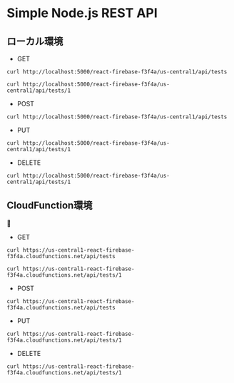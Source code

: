 # Simple Node.js REST API

## ローカル環境
* GET
```
curl http://localhost:5000/react-firebase-f3f4a/us-central1/api/tests

curl http://localhost:5000/react-firebase-f3f4a/us-central1/api/tests/1
```

* POST
```
curl http://localhost:5000/react-firebase-f3f4a/us-central1/api/tests
```

* PUT
```
curl http://localhost:5000/react-firebase-f3f4a/us-central1/api/tests/1
```

* DELETE
```
curl http://localhost:5000/react-firebase-f3f4a/us-central1/api/tests/1
```

## CloudFunction環境

* GET
```
curl https://us-central1-react-firebase-f3f4a.cloudfunctions.net/api/tests

curl https://us-central1-react-firebase-f3f4a.cloudfunctions.net/api/tests/1
```


* POST
```
curl https://us-central1-react-firebase-f3f4a.cloudfunctions.net/api/tests
```

* PUT
```
curl https://us-central1-react-firebase-f3f4a.cloudfunctions.net/api/tests/1
```

* DELETE
```
curl https://us-central1-react-firebase-f3f4a.cloudfunctions.net/api/tests/1
```